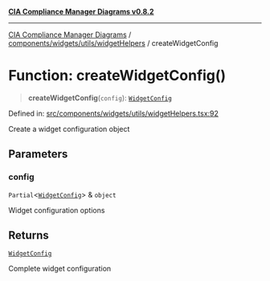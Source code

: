 [**CIA Compliance Manager Diagrams v0.8.2**](../../../../../README.md)

***

[CIA Compliance Manager Diagrams](../../../../../modules.md) / [components/widgets/utils/widgetHelpers](../README.md) / createWidgetConfig

# Function: createWidgetConfig()

> **createWidgetConfig**(`config`): [`WidgetConfig`](../../../../../types/widget/interfaces/WidgetConfig.md)

Defined in: [src/components/widgets/utils/widgetHelpers.tsx:92](https://github.com/Hack23/cia-compliance-manager/blob/423c5d261c747ade8ca2550e176aa05168b5a31e/src/components/widgets/utils/widgetHelpers.tsx#L92)

Create a widget configuration object

## Parameters

### config

`Partial`\<[`WidgetConfig`](../../../../../types/widget/interfaces/WidgetConfig.md)\> & `object`

Widget configuration options

## Returns

[`WidgetConfig`](../../../../../types/widget/interfaces/WidgetConfig.md)

Complete widget configuration
